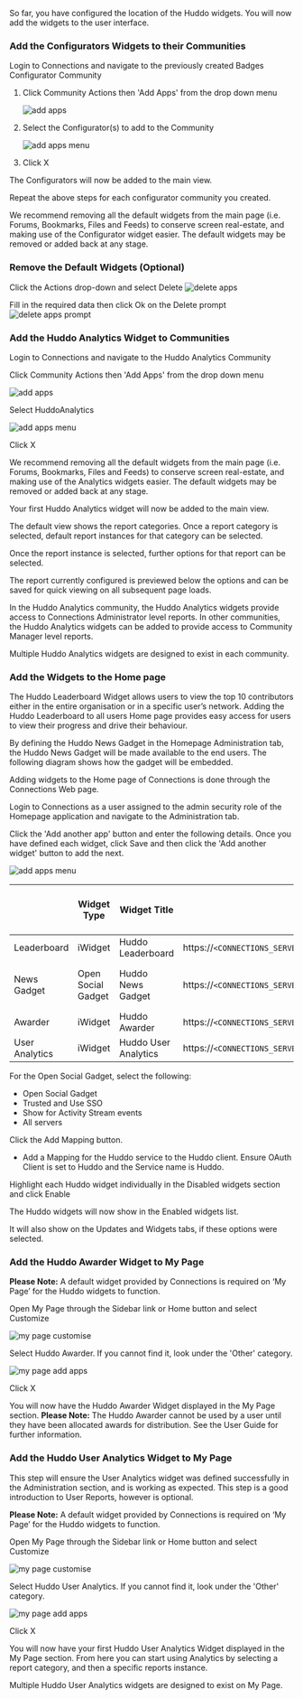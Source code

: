 So far, you have configured the location of the Huddo widgets. You will now add the widgets to the user interface.

### Add the Configurators Widgets to their Communities

Login to Connections and navigate to the previously created Badges Configurator Community

1. Click Community Actions then 'Add Apps' from the drop down menu
   
    ![add apps](/assets/badges/install/add-widgets/community_add_apps.png)

1. Select the Configurator(s) to add to the Community

    ![add apps menu](/assets/badges/install/add-widgets/add_apps_menu.png)

1. Click X

The Configurators will now be added to the main view.

Repeat the above steps for each configurator community you created.

We recommend removing all the default widgets from the main page (i.e. Forums, Bookmarks, Files and Feeds) to conserve screen real-estate, and
making use of the Configurator widget easier. The default widgets may be removed or added back at any stage.

### Remove the Default Widgets (Optional)

Click the Actions drop-down and select Delete
    ![delete apps](/assets/badges/install/add-widgets/delete_widget.png)

Fill in the required data then click Ok on the Delete prompt
    ![delete apps prompt](/assets/badges/install/add-widgets/delete_widget_prompt.png)

### Add the Huddo Analytics Widget to Communities

Login to Connections and navigate to the Huddo Analytics Community

Click Community Actions then 'Add Apps' from the drop down menu

![add apps](/assets/badges/install/add-widgets/community_add_apps.png)

Select HuddoAnalytics

![add apps menu](/assets/badges/install/add-widgets/add_apps_menu.png)

Click X

We recommend removing all the default widgets from the main page (i.e. Forums, Bookmarks, Files and Feeds) to conserve screen real-estate, and making use of the Analytics widgets easier. The default widgets may be removed or added back at any stage.

Your first Huddo Analytics widget will now be added to the main view.

The default view shows the report categories. Once a report category is selected, default report instances for that category can be selected.

Once the report instance is selected, further options for that report can be selected.

The report currently configured is previewed below the options and can be saved for quick viewing on all subsequent page loads.

In the Huddo Analytics community, the Huddo Analytics widgets provide access to Connections Administrator level reports. In other communities, the Huddo Analytics widgets can be added to provide access to Community Manager level reports.

Multiple Huddo Analytics widgets are designed to exist in each community.

### Add the Widgets to the Home page

The Huddo Leaderboard Widget allows users to view the top 10 contributors either in the entire organisation or in a specific user’s network. Adding the
Huddo Leaderboard to all users Home page provides easy access for users to view their progress and drive their behaviour.

By defining the Huddo News Gadget in the Homepage Administration tab, the Huddo News Gadget will be made available to the end users. The following diagram shows how the gadget will be embedded.

Adding widgets to the Home page of Connections is done through the Connections Web page. 

Login to Connections as a user assigned to the admin security role of the Homepage application and navigate to the Administration tab.

Click the 'Add another app' button and enter the following details. Once you have defined each widget, click Save and then click the 'Add another widget' button to add the next.

![add apps menu](/assets/badges/install/add-widgets/add_another_app.png)

|                | Widget Type        | Widget Title         | URL Address                                                     | Use HCL Connections specific tags | Display on My Page | Display on Updates Pages | Opened by Default | Multiple apps | Prerequisites                                  |
|----------------|--------------------|----------------------|-----------------------------------------------------------------|-----------------------------------|--------------------|--------------------------|-------------------|---------------|------------------------------------------------|
| Leaderboard    | iWidget            | Huddo Leaderboard    | https://`<CONNECTIONS_SERVER_URL>`/Huddo/RankingDisplay.xml     | False                             | False              | True                     | True              | False         | profiles                                       |
| News Gadget    | Open Social Gadget | Huddo News Gadget    | https://`<CONNECTIONS_SERVER_URL>`/Huddo/HuddoNewsGadget.xml    | True                              | False              | False                    | True              | False         | oauthprovider, oauth, opensocial, webresources |
| Awarder        | iWidget            | Huddo Awarder        | https://`<CONNECTIONS_SERVER_URL>`/Huddo/HuddoAwarder.xml       | False                             | True               | False                    | False             | False         | -                                              |
| User Analytics | iWidget            | Huddo User Analytics | https://`<CONNECTIONS_SERVER_URL>`/Huddo/AnalyticsDashboard.xml | False                             | True               | False                    | False             | True          | -                                              |

For the Open Social Gadget, select the following:

- Open Social Gadget
- Trusted and Use SSO
- Show for Activity Stream events
- All servers

Click the Add Mapping button.

- Add a Mapping for the Huddo service to the Huddo client. Ensure OAuth Client is set to Huddo and the Service name is Huddo.

Highlight each Huddo widget individually in the Disabled widgets section and click Enable

The Huddo widgets will now show in the Enabled widgets list.

It will also show on the Updates and Widgets tabs, if these options were selected.

### Add the Huddo Awarder Widget to My Page

**Please Note:** A default widget provided by Connections is required on ‘My Page’ for the Huddo widgets to function.

Open My Page through the Sidebar link or Home button and select Customize

![my page customise](/assets/badges/install/add-widgets/my_page_customise.png)

Select Huddo Awarder. If you cannot find it, look under the 'Other' category.

![my page add apps](/assets/badges/install/add-widgets/my_page_add_apps.png)

Click X

You will now have the Huddo Awarder Widget displayed in the My Page section.
**Please Note:** The Huddo Awarder cannot be used by a user until they have been allocated awards for distribution. See the User Guide for further
information.

### Add the Huddo User Analytics Widget to My Page

This step will ensure the User Analytics widget was defined successfully in the Administration section, and is working as expected. This step is a good introduction to User Reports, however is optional.

**Please Note:** A default widget provided by Connections is required on ‘My Page’ for the Huddo widgets to function.

Open My Page through the Sidebar link or Home button and select Customize

![my page customise](/assets/badges/install/add-widgets/my_page_customise.png)

Select Huddo User Analytics. If you cannot find it, look under the 'Other' category.

![my page add apps](/assets/badges/install/add-widgets/my_page_add_apps.png)

Click X

You will now have your first Huddo User Analytics Widget displayed in the My Page section. From here you can start using Analytics by selecting a report category, and then a specific reports instance.

Multiple Huddo User Analytics widgets are designed to exist on My Page.

